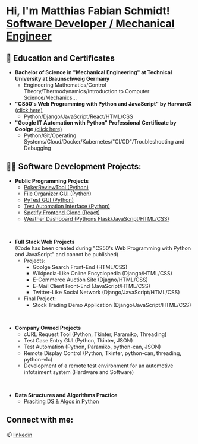 <h1>Hi, I'm Matthias Fabian Schmidt! <br/><a href="https://www.linkedin.com/in/matthias-fabian-schmidt-077893107">Software Developer / Mechanical Engineer</a></h1>

<h2>📃 Education and Certificates</h2>

- <b>Bachelor of Science in "Mechanical Engineering" at Technical University at Braunschweig Germany</b>
  - Engineering Mathematics/Control Theory/Thermodynamics/Introduction to Computer Science/Mechanics...
- <b>"CS50's Web Programming with Python and JavaScript" by HarvardX</b> [(click here)](https://courses.edx.org/certificates/648a1d28aa93452ab1e45cb3bd6b66d8)
  - Python/Django/JavaScript/React/HTML/CSS 
- <b>"Google IT Automation with Python" Professional Certificate by Goolge</b> [(click here)](https://coursera.org/share/101f276792dd6a67c93d602c228a97a8)
  - Python/Git/Operating Systems/Cloud/Docker/Kubernetes/"CI/CD"/Troubleshooting and Debugging

<h2>👨‍💻 Software Development Projects:</h2>

- <b>Public Programming Projects</b>
  - [PokerReviewTool (Python)](https://github.com/Maiz22/PokerReviewTool)  
  - [File Organizer GUI (Python)](https://github.com/Maiz22/file_organizer)
  - [PyTest GUI (Python)](https://github.com/Maiz22/pytest_gui)
  - [Test Automation Interface (Python)](https://github.com/Maiz22/test_automation_interface)
  - [Spotify Frontend Clone (React)]()
  - [Weather Dashboard (Pythons Flask/JavaScript/HTML/CSS)](https://github.com/Maiz22/weather_dashboard/tree/main)
<br/>

- <b>Full Stack Web Projects</b></br>
(Code has been created during "CS50's Web Programming with Python and JavaScript" and cannot be published)
  - Projects:  
    - Goolge Search Front-End (HTML/CSS)
    - Wikipedia-Like Online Encyclopedia (Django/HTML/CSS)
    - E-Commerce Auction Site (Djagno/HTML/CSS)
    - E-Mail Client Front-End (JavaScript/HTML/CSS)
    - Twitter-Like Social Network (Django/JavaScript/HTML/CSS)
  - Final Project:
    - Stock Trading Demo Application (Django/JavaScript/HTML/CSS)
<br/>

- <b> Company Owned Projects</b>
    - cURL Request Tool (Python, Tkinter, Paramiko, Threading)
    - Test Case Entry GUI (Python, Tkinter, JSON)
    - Test Automation (Python, Paramiko, python-can, JSON)
    - Remote Display Control (Python, Tkinter, python-can, threading, python-vlc)
    - Development of a remote test environment for an automotive infotaiment system (Hardware and Software)
<br/>

- <b>Data Structures and Algorithms Practice</b>
  - [Praciting DS & Algos in Python](https://github.com/Maiz22/ds_algos_python/blob/main/bfs.py) 

<h2>Connect with me:</h2>

📫 [linkedin](https://www.linkedin.com/in/matthias-fabian-schmidt-077893107/)

<!--

Here are some ideas to get you started:

- 🔭 I’m currently working on ...
- 🌱 I’m currently learning ...
- 👯 I’m looking to collaborate on ...
- 🤔 I’m looking for help with ...
- 💬 Ask me about ...
- 📫 How to reach me: ...
- 😄 Pronouns: ...
- ⚡ Fun fact: ...
-->
